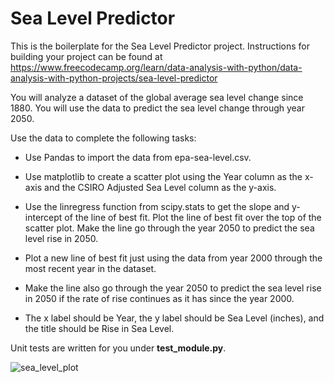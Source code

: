 # Sea Level Predictor

This is the boilerplate for the Sea Level Predictor project. Instructions for building your project can be found at https://www.freecodecamp.org/learn/data-analysis-with-python/data-analysis-with-python-projects/sea-level-predictor

You will analyze a dataset of the global average sea level change since 1880. You will use the data to predict the sea level change through year 2050.

Use the data to complete the following tasks:

* Use Pandas to import the data from epa-sea-level.csv.

* Use matplotlib to create a scatter plot using the Year column as the x-axis and the CSIRO Adjusted Sea Level column as the y-axis.

* Use the linregress function from scipy.stats to get the slope and y-intercept of the line of best fit. Plot the line of best fit over the top of the scatter plot. Make the line go through the year 2050 to predict the sea level rise in 2050.  

* Plot a new line of best fit just using the data from year 2000 through the most recent year in the dataset. 

* Make the line also go through the year 2050 to predict the sea level rise in 2050 if the rate of rise continues as it has since the year 2000.

* The x label should be Year, the y label should be Sea Level (inches), and the title should be Rise in Sea Level.

Unit tests are written for you under **test_module.py**.

![sea_level_plot](https://github.com/haticecandan/freecodecamp-projects/assets/53252601/61927b3c-065f-4883-a922-7139b43be1c1)





